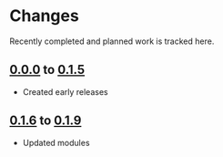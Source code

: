# Changes
Recently completed and planned work is tracked here.

## [0.0.0](.) to [0.1.5](.)
- Created early releases

## [0.1.6](.) to [0.1.9](.)
- Updated modules
